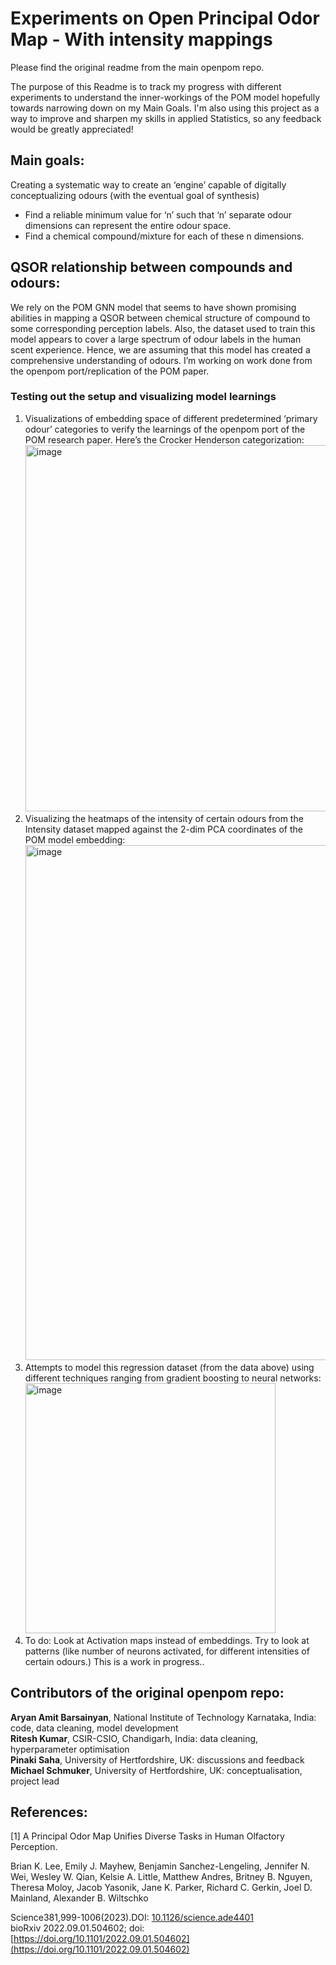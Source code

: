 # Experiments on Open Principal Odor Map - With intensity mappings

Please find the original readme from the main openpom repo.

The purpose of this Readme is to track my progress with different experiments to understand the inner-workings of the POM model hopefully towards narrowing down on my Main Goals. 
I'm also using this project as a way to improve and sharpen my skills in applied Statistics, so any feedback would be greatly appreciated!

## Main goals:
Creating a systematic way to create an ‘engine’ capable of digitally conceptualizing odours (with the eventual goal of synthesis)
 - Find a reliable minimum value for ‘n’ such that ‘n’ separate odour dimensions can represent the entire odour space.
 - Find a chemical compound/mixture for each of these n dimensions.

## QSOR relationship between compounds and odours:
We rely on the POM GNN model that seems to have shown promising abilities in mapping a QSOR between chemical structure of compound to some corresponding perception labels.
Also, the dataset used to train this model appears to cover a large spectrum of odour labels in the human scent experience. Hence, we are assuming that this model has created a comprehensive understanding of odours. I’m working on work done from the openpom port/replication of the POM paper.
   ### Testing out the setup and visualizing model learnings
   1. Visualizations of embedding space of different predetermined ‘primary odour’ categories to verify the learnings of the openpom port of the POM research paper. Here’s the Crocker Henderson categorization: <img width="586" alt="image" src="https://github.com/Maadi5/openpom/assets/55384421/d46bda2b-ddf2-4e17-866f-b5a49981f619">
   2. Visualizing the heatmaps of the intensity of certain odours from the Intensity dataset mapped against the 2-dim PCA coordinates of the POM model embedding: <img width="824" alt="image" src="https://github.com/Maadi5/openpom/assets/55384421/3a07bab5-1b8a-4ff6-90ef-4c2b6145ccdb">
   3. Attempts to model this regression dataset (from the data above) using different techniques ranging from gradient boosting to neural networks: <img width="400" alt="image" src="https://github.com/Maadi5/openpom/assets/55384421/6316e11c-7813-45f3-b5d3-acdc29087cf3">
   4. To do: Look at Activation maps instead of embeddings. Try to look at patterns (like number of neurons activated, for different intensities of certain odours.) This is a work in progress..


      
   



## Contributors of the original openpom repo:
**Aryan Amit Barsainyan**, National Institute of Technology Karnataka, India: code, data cleaning, model development<br/>
**Ritesh Kumar**, CSIR-CSIO, Chandigarh, India: data cleaning, hyperparameter optimisation<br/>
**Pinaki Saha**, University of Hertfordshire, UK: discussions and feedback<br/>
**Michael Schmuker**, University of Hertfordshire, UK: conceptualisation, project lead<br/>

## References:
\[1\] A Principal Odor Map Unifies Diverse Tasks in Human Olfactory Perception.<br/>

Brian K. Lee, Emily J. Mayhew, Benjamin Sanchez-Lengeling, Jennifer N. Wei, Wesley W. Qian, Kelsie A. Little, Matthew Andres, Britney B. Nguyen, Theresa Moloy, Jacob Yasonik, Jane K. Parker, Richard C. Gerkin, Joel D. Mainland, Alexander B. Wiltschko<br/>

Science381,999-1006(2023).DOI: [10.1126/science.ade4401](https://doi.org/10.1126/science.ade4401) <br/>
bioRxiv 2022.09.01.504602; doi: [https://doi.org/10.1101/2022.09.01.504602](https://doi.org/10.1101/2022.09.01.504602)
